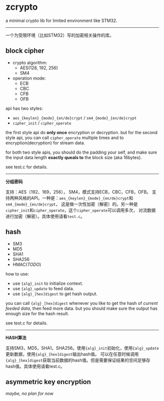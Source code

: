 # zcrypto
a minimal crypto lib for limited environment like STM32.

---
一个为受限环境（比如STM32）写的加密相关操作的库。

## block cipher
* crypto algorithm:
    * AES(128, 192, 256)
    * SM4
* operation mode:
    * ECB
    * CBC
    * CFB
    * OFB

api has two styles:
* `aes_{keylen}_{mode}_{en/de}crypt` / `sm4_{mode}_{en/de}crypt`
* `cipher_init` / `cipher_operate`

the first style api do **only once** encryption or decryption. but for the second style api,
you can call `cipher_operate` multiple times and to encryption(decryption) for stream data.

for both two style apis, you should do the padding your self, and make sure the input data length
**exactly queals to** the block size (aka 16bytes).

see test.c for details.

---
**分组密码**

支持：AES（192、169，256）， SM4，模式支持ECB，CBC，CFB，OFB。
支持两种风格的API。一种是：`aes_{keylen}_{mode}_{en/de}crypt`和`sm4_{mode}_{en/de}crypt`，
这是做一次性加密（解密）的。另一种是`cipher_init`和`cipher_operate`，这个`cipher_operate`可以调用多次，
对流数据进行加密（解密）。具体使用请看`test.c`。

## hash
* SM3
* MD5
* SHA1
* SHA256
* HMAC(*TODO*)

how to use:
* use `{alg}_init` to initialize context.
* use `{alg}_update` to feed data.
* use `{alg}_[hex]digest` to get hash output.

you can call `{alg}_[hex]digest` whenever you like to get the hash of *current feeded data*,
then feed more data. but you should make sure the output has enough size for the hash result.

see test.c for details.

---
**HASH算法**

支持SM3，MD5，SHA1，SHA256。使用`{alg}_init`初始化，使用`{alg}_update`更新数据，使用`{alg}_[hex]digest`输出hash值。
可以在任意时候调用`{alg}_[hex]digest`获取当前数据的hash值。但是需要保证结果的空间足够存hash值。具体使用请看test.c。

## asymmetric key encryption
*maybe, no plan for now*
